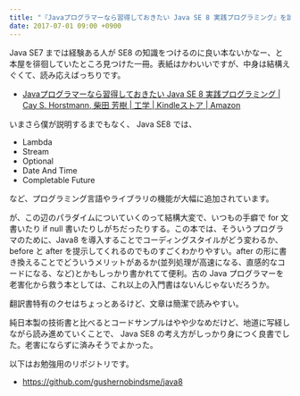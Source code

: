 ```yaml
---
title: "『Javaプログラマーなら習得しておきたい Java SE 8 実践プログラミング』を読んだ"
date: 2017-07-01 09:00 +0900
---
```


Java SE7 までは経験ある人が SE8 の知識をつけるのに良い本ないかなー、と本屋を徘徊していたところ見つけた一冊。表紙はかわいいですが、中身は結構えぐくて、読み応えばっちりです。

- [Javaプログラマーなら習得しておきたい Java SE 8 実践プログラミング | Cay S. Horstmann, 柴田 芳樹 | 工学 | Kindleストア | Amazon](https://www.amazon.co.jp/dp/B00VM0FMIW/)

いまさら僕が説明するまでもなく、 Java SE8 では、

* Lambda
* Stream
* Optional
* Date And Time
* Completable Future

など、プログラミング言語やライブラリの機能が大幅に追加されています。

が、この辺のパラダイムについていくのって結構大変で、いつもの手癖で for 文書いたり if null 書いたりしがちだったりする。この本では、そういうプログラマのために、Java8 を導入することでコーディングスタイルがどう変わるか、 before と after を提示してくれるのでものすごくわかりやすい。after の形に書き換えることでどういうメリットがあるか(並列処理が高速になる、直感的なコードになる、など)とかもしっかり書かれてて便利。古の Java プログラマーを老害化から救う本としては、これ以上の入門書はないんじゃないだろうか。

翻訳書特有のクセはちょっとあるけど、文章は簡潔で読みやすい。

純日本製の技術書と比べるとコードサンプルはやや少なめだけど、地道に写経しながら読み進めていくことで、 Java SE8 の考え方がしっかり身につく良書でした。老害にならずに済みそうでよかった。

以下はお勉強用のリポジトリです。

- https://github.com/gushernobindsme/java8